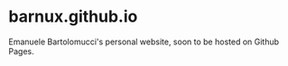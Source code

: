 barnux.github.io
================

Emanuele Bartolomucci's personal website, soon to be hosted on Github Pages.
